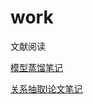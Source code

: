 # work
文献阅读


[模型蒸馏笔记](https://gaowenxin95.github.io/work/bert_word.html)

[关系抽取l论文笔记](https://gaowenxin95.github.io/work/200604.html)
